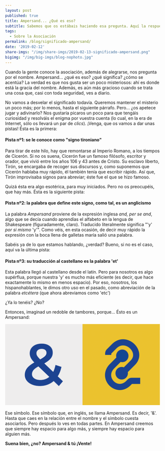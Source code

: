 ```yaml
---
layout: post
published: true
title: Ampersand... ¿Qué es eso?
subtitle: Sabemos que os estábais haciendo esa pregunta. Aquí la respuesta
tags:
  - Sobre la Asociación
permalink: /blog/significado-ampersand/
date: '2019-02-12'
share-imgs: "/img/share-imgs/2019-02-13-significado-ampersand.png"
bigimg: "/img/big-imgs/blog-nophoto.jpg"
---
```


Cuando la gente conoce la asociación, además de alegrarse, nos pregunta por el nombre. Ampersand... ¿qué es eso? ¿qué significa? ¿cómo se acentúa? La verdad es que nos gusta ser un poco misteriosos: ahí es donde está la gracia del nombre. Además, es aún más gracioso cuando se trata una cosa que, casi con toda seguridad, ves a diario.

No vamos a desvelar el significado todavía. Queremos mantener el misterio un poco más; por lo menos, hasta el siguiente párrafo. Pero... ¿os apetece jugar y adivinarlo?  Nos gustaría picaros un poco para que tengáis curiosidad y resolváis el enigma por vuestra cuenta (lo cual, en la era de Internet, sólo os llevará un par de *clics*). ¡Venga, que os vamos a dar unas pistas! Ésta es la primera:

#### Pista nº1: se le conoce como "signo tironiano"

Para tirar de este hilo, hay que remontarse al Imperio Romano, a los tiempos de Cicerón. Si no os suena, Cicerón fue un famoso filósofo, escritor y orador, que vivió entre los años 106 y 43 antes de Cristo. Su esclavo liberto, Tirón, se encargaba de recoger sus discursos y, como suponemos que Cicerón hablaba muy rápido, él también tenía que escribir rápido. Así que, Tirón improvisaba signos para abreviar; éste fue el que se hizo famoso.

Quizá ésta era algo esotérica, para muy iniciados. Pero no os preocupéis, que hay más. Ésta es la siguiente pista:

#### Pista nº2: la palabra que define este signo, como tal, es un anglicismo

La palabra *Ampersand* proviene de la expresión inglesa *and, per se and*, algo que se decía cuando aprendías el alfabeto en la lengua de Shakespeare (figuradamente, claro). Traducido literalmente significa "'y' *por si mismo* 'y'". Como véis, en esta ocasión, de decir muy rápido la expresión con la boca llena de galletas maría salió una palabra. 

Sabéis ya de lo que estamos hablando, ¿verdad? Bueno, si no es el caso, aquí va la última pista:

#### Pista nº3: su traducción al castellano es la palabra 'et'

Esta palabra llegó al castellano desde el latín. Pero para nosotros es algo supérflua, porque nuestra 'y' es mucho más eficiente (es decir, que hace exactamente lo mismo en menos espacio). Por eso, nosotros, los hispanohablantes, le dimos otro uso en el pasado, como abreviación de la palabra *etcétera* (que ahora abreviamos como 'etc')

¿Ya lo tenéis? ¿No? 

Entonces, imaginad un redoble de tambores, porque... Ésto es un Ampersand:

![asociacion ampersand](/img/_posts/2019-02-13-significado-ampersand-2.png)

Ese símbolo. Ese símbolo que, en inglés, se llama Ampersand. Es decir, '&'. Hasta que caes en la relación entre el nombre y el símbolo cuesta asociarlos. Pero después lo ves en todas partes. En Ampersand creemos que siempre hay espacio para algo más, y siempre hay espacio para alguien más. 

__Suena bien, ¿no? Ampersand & tú ¡Vente!__
